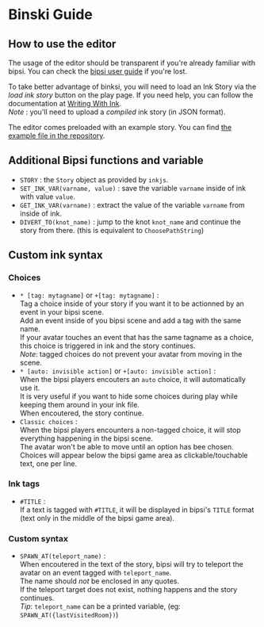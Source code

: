 # Binski Guide

## How to use the editor

The usage of the editor should be transparent if you're already familiar with bipsi. You can check the [bipsi user guide](https://kool.tools/bipsi/user-guide.pdf) if you're lost.

To take better advantage of binksi, you will need to load an Ink Story via the *load ink story* button on the play page. If you need help, you can follow the documentation at [Writing With Ink](https://github.com/inkle/ink/blob/master/Documentation/WritingWithInk.md).  
*Note* : you'll need to upload a _compiled_ ink story (in JSON format).

The editor comes preloaded with an example story. You can find [the example file in the repository](https://github.com/smwhr/binksi/blob/main/data/story.ink).

## Additional Bipsi functions and variable

* `STORY` : the `Story` object as provided by `inkjs`.
* `SET_INK_VAR(varname, value)` : save the variable `varname` inside of ink with value `value`.
* `GET_INK_VAR(varname)` : extract the value of the variable `varname` from inside of ink.
* `DIVERT_TO(knot_name)` : jump to the knot `knot_name` and continue the story from there. (this is equivalent to `ChoosePathString`)

## Custom ink syntax

### Choices

* `* [tag: mytagname]` or `+[tag: mytagname]` :  
    Tag a choice inside of your story if you want it to be actionned by an event in your bipsi scene.  
    Add an event inside of you bipsi scene and add a tag with the same name.  
    If your avatar touches an event that has the same tagname as a choice, this choice is triggered in ink and the story continues.  
    _Note_: tagged choices do not prevent your avatar from moving in the scene.
* `* [auto: invisible action]` or `+[auto: invisible action]` :  
    When the bipsi players encouters an `auto` choice, it will automatically use it.  
    It is very useful if you want to hide some choices during play while keeping them around in your ink file.  
    When encoutered, the story continue.  
* `Classic choices` :  
    When the bipsi players encounters a non-tagged choice, it will stop everything happening in the bipsi scene.  
    The avatar won't be able to move until an option has bee chosen.  
    Choices will appear below the bipsi game area as clickable/touchable text, one per line.


### Ink tags

* `#TITLE` :  
    If a text is tagged with `#TITLE`, it will be displayed in bipsi's `TITLE` format (text only in the middle of the bipsi game area).

### Custom syntax

* `SPAWN_AT(teleport_name)` :  
    When encoutered in the text of the story, bipsi will try to teleport the avatar on an event tagged with `teleport_name`.  
    The name should _not_ be enclosed in any quotes.  
    If the teleport target does not exist, nothing happens and the story continues.  
    _Tip_: `teleport_name` can be a printed variable, (eg: `SPAWN_AT({lastVisitedRoom})`)